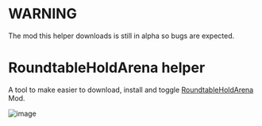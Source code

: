 # WARNING
The mod this helper downloads is still in alpha so bugs are expected.

# RoundtableHoldArena helper
A tool to make easier to download, install and toggle [RoundtableHoldArena](https://github.com/ClayAmore/Roundtable-Hold-Arena) Mod.

![image](https://github.com/ClayAmore/Roundtable-Hold-Helper/assets/131625063/baa8fded-a729-41d4-b94d-5e3712b733d4)
